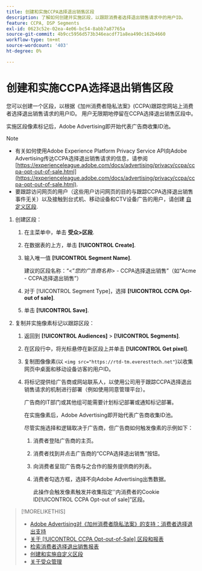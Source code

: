 ```yaml
---
title: 创建和实施CCPA选择退出销售区段
description: 了解如何创建并实施区段，以跟踪消费者选择退出销售请求中的用户ID。
feature: CCPA, DSP Segments
exl-id: 0623c52e-02ea-4e06-bc54-8abb7a87765a
source-git-commit: 4b9cc5956d573b346eacdf71a8ea490c162b4660
workflow-type: tm+mt
source-wordcount: '403'
ht-degree: 0%

---
```


# 创建和实施CCPA选择退出销售区段

您可以创建一个区段，以根据《加州消费者隐私法案》(CCPA)跟踪您网站上消费者选择退出销售请求的用户ID。 用户无限期地停留在CCPA选择退出销售区段中。

实施区段像素标记后，Adobe Advertising即开始代表广告商收集ID池。

>[!NOTE]
>
>* 有关如何使用Adobe Experience Platform Privacy Service API向Adobe Advertising传达CCPA选择退出销售请求的信息，请参阅 [https://experienceleague.adobe.com/docs/advertising/privacy/ccpa/ccpa-opt-out-of-sale.html](https://experienceleague.adobe.com/docs/advertising/privacy/ccpa/ccpa-opt-out-of-sale.html).
>* 要跟踪访问网页的用户（这些用户访问网页的目的与跟踪CCPA选择退出销售事件无关）以及接触到台式机、移动设备和CTV设备广告的用户，请创建 [自定义区段](/help/dsp/audiences/custom-segment-create.md).

1. 创建区段：

   1. 在主菜单中，单击 **受众>区段**.

   1. 在数据表的上方，单击 **[!UICONTROL Create]**.

   1. 输入唯一值 **[!UICONTROL Segment Name]**.

      建议的区段名称：“&lt;”*您的广告商名称*> - CCPA选择退出销售”（如“Acme - CCPA选择退出销售”）

   1. 对于 [!UICONTROL Segment Type]，选择 **[!UICONTROL CCPA Opt-out of sale]**.

   1. 单击 **[!UICONTROL Save]**.

1. 复制并实施像素标记以跟踪区段：

   1. 返回到 **[!UICONTROL Audiences]** > **[!UICONTROL Segments]**.

   1. 在区段行中，将光标悬停在新区段上并单击 **[!UICONTROL Get pixel]**.

   1. 复制图像像素(以 `<img src="https://rtd-tm.everesttech.net"`)以收集网页中桌面和移动设备访客的用户ID。

   1. 将标记提供给广告商或网站联系人，以使用公司用于跟踪CCPA选择退出销售请求的机制进行部署（例如使用同意管理平台）。

      广告商的IT部门或其他组可能需要计划标记部署或通知标记部署。

      在实施像素后，Adobe Advertising即开始代表广告商收集ID池。

      尽管实施选择和逻辑取决于广告商，但广告商如何触发像素的示例如下：

      1. 消费者登陆广告商的主页。
      1. 消费者找到并点击广告商的“CCPA选择退出销售”按钮。
      1. 向消费者呈现广告商与之合作的服务提供商的列表。
      1. 消费者勾选方框，选择不向Adobe Advertising出售数据。

         此操作会触发像素触发并收集指定&#39;&#39;内消费者的Cookie ID[!UICONTROL CCPA Opt-out of sale]”区段。

>[!MORELIKETHIS]
>
>* [Adobe Advertising对《加州消费者隐私法案》的支持：消费者选择退出支持](/help/privacy/ccpa/ccpa-opt-out-of-sale.md)
>* [关于 [!UICONTROL CCPA Opt-out-of-Sale] 区段和报表](ccpa-opt-out-about.md)
>* [检索消费者选择退出销售报表](ccpa-opt-out-segment-report-retrieve.md)
>* [创建和实施自定义区段](custom-segment-create.md)
>* [关于受众管理](audience-about.md)
